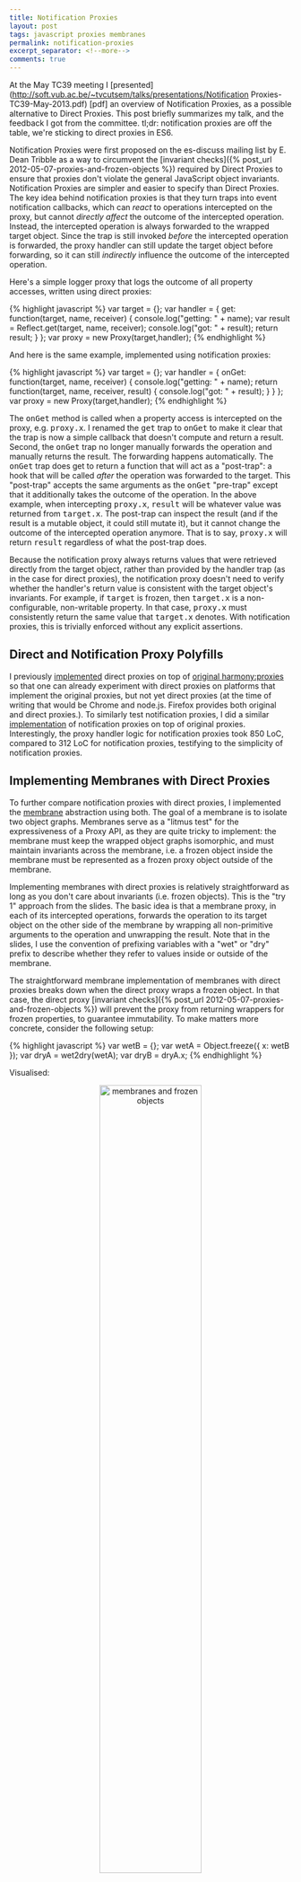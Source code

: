 ```yaml
---
title: Notification Proxies
layout: post
tags: javascript proxies membranes
permalink: notification-proxies
excerpt_separator: <!--more-->
comments: true
---
```

At the May TC39 meeting I [presented](http://soft.vub.ac.be/~tvcutsem/talks/presentations/Notification Proxies-TC39-May-2013.pdf) [pdf] an overview of Notification Proxies, as a possible alternative to Direct Proxies. This post briefly summarizes my talk, and the feedback I got from the committee. tl;dr: notification proxies are off the table, we're sticking to direct proxies in ES6.

<!--more-->

Notification Proxies were first proposed on the es-discuss mailing list by E. Dean Tribble as a way to circumvent the [invariant checks]({% post_url 2012-05-07-proxies-and-frozen-objects %}) required by Direct Proxies to ensure that proxies don't violate the general JavaScript object invariants. Notification Proxies are simpler and easier to specify than Direct Proxies. The key idea behind notification proxies is that they turn traps into event notification callbacks, which can _react_ to operations intercepted on the proxy, but cannot _directly affect_ the outcome of the intercepted operation. Instead, the intercepted operation is always forwarded to the wrapped target object. Since the trap is still invoked _before_ the intercepted operation is forwarded, the proxy handler can still update the target object before forwarding, so it can still _indirectly_ influence the outcome of the intercepted operation.

Here's a simple logger proxy that logs the outcome of all property accesses, written using direct proxies:

{% highlight javascript %}
var target = {};
var handler = {
  get: function(target, name, receiver) {
    console.log("getting: " + name);
    var result = Reflect.get(target, name, receiver);
    console.log("got: " + result);
    return result;
  }
};
var proxy = new Proxy(target,handler);
{% endhighlight %}

And here is the same example, implemented using notification proxies:

{% highlight javascript %}
var target = {};
var handler = {
  onGet: function(target, name, receiver) {
    console.log("getting: " + name);
    return function(target, name, receiver, result) {
      console.log("got: " + result);
    }
  }
};
var proxy = new Proxy(target,handler);
{% endhighlight %}

The <tt>onGet</tt> method is called when a property access is intercepted on the proxy, e.g. <tt>proxy.x</tt>. I renamed the <tt>get</tt> trap to <tt>onGet</tt> to make it clear that the trap is now a simple callback that doesn't compute and return a result. Second, the <tt>onGet</tt> trap no longer manually forwards the operation and manually returns the result. The forwarding happens automatically. The <tt>onGet</tt> trap does get to return a function that will act as a "post-trap": a hook that will be called _after_ the operation was forwarded to the target. This "post-trap" accepts the same arguments as the <tt>onGet</tt> "pre-trap" except that it additionally takes the outcome of the operation. In the above example, when intercepting <tt>proxy.x</tt>, <tt>result</tt> will be whatever value was returned from <tt>target.x</tt>. The post-trap can inspect the result (and if the result is a mutable object, it could still mutate it), but it cannot change the outcome of the intercepted operation anymore. That is to say, <tt>proxy.x</tt> will return <tt>result</tt> regardless of what the post-trap does.

Because the notification proxy always returns values that were retrieved directly from the target object, rather than provided by the handler trap (as in the case for direct proxies), the notification proxy doesn't need to verify whether the handler's return value is consistent with the target object's invariants. For example, if <tt>target</tt> is frozen, then <tt>target.x</tt> is a non-configurable, non-writable property. In that case, <tt>proxy.x</tt> must consistently return the same value that <tt>target.x</tt> denotes. With notification proxies, this is trivially enforced without any explicit assertions.

## Direct and Notification Proxy Polyfills

I previously [implemented](https://github.com/tvcutsem/harmony-reflect) direct proxies on top of [original harmony:proxies](http://wiki.ecmascript.org/doku.php?id=harmony:proxies) so that one can already experiment with direct proxies on platforms that implement the original proxies, but not yet direct proxies (at the time of writing that would be Chrome and node.js. Firefox provides both original and direct proxies.). To similarly test notification proxies, I did a similar [implementation](https://github.com/tvcutsem/harmony-reflect/tree/master/notification) of notification proxies on top of original proxies. Interestingly, the proxy handler logic for notification proxies took 850 LoC, compared to 312 LoC for notification proxies, testifying to the simplicity of notification proxies.

## Implementing Membranes with Direct Proxies

To further compare notification proxies with direct proxies, I implemented the [membrane](js-membranes) abstraction using both. The goal of a membrane is to isolate two object graphs. Membranes serve as a "litmus test" for the expressiveness of a Proxy API, as they are quite tricky to implement: the membrane must keep the wrapped object graphs isomorphic, and must maintain invariants across the membrane, i.e. a frozen object inside the membrane must be represented as a frozen proxy object outside of the membrane.

Implementing membranes with direct proxies is relatively straightforward as long as you don't care about invariants (i.e. frozen objects). This is the "try 1" approach from the slides. The basic idea is that a membrane proxy, in each of its intercepted operations, forwards the operation to its target object on the other side of the membrane by wrapping all non-primitive arguments to the operation and unwrapping the result. Note that in the slides, I use the convention of prefixing variables with a "wet" or "dry" prefix to describe whether they refer to values inside or outside of the membrane.

The straightforward membrane implementation of membranes with direct proxies breaks down when the direct proxy wraps a frozen object. In that case, the direct proxy [invariant checks]({% post_url 2012-05-07-proxies-and-frozen-objects %}) will prevent the proxy from returning wrappers for frozen properties, to guarantee immutability. To make matters more concrete, consider the following setup:

{% highlight javascript %}
var wetB = {};
var wetA = Object.freeze({ x: wetB });
var dryA = wet2dry(wetA);
var dryB = dryA.x;
{% endhighlight %}

Visualised:

<center><img src="/assets/Membrane_Frozen.jpg" width="60%" alt="membranes and frozen objects"></src></center>

However, when executing the above code, a problem occurs when accessing <tt>dryA.x</tt>:

{% highlight javascript %}
dryA.x
// TypeError: cannot report inconsistent value for non-writable, non-configurable property ‘x’
{% endhighlight %}

What is going on here? Because <tt>wetA</tt> is frozen, <tt>wetA.x</tt> is a so-called "non-configurable non-writable" property. This means that <tt>wetA.x</tt> will forever refer to the <tt>wetB</tt> object. The <tt>dryA</tt> direct proxy for <tt>wetA</tt> will not allow the proxy to return any other object than <tt>wetB</tt> from its <tt>get</tt> trap for the "x" property. However, the membrane returns a wrapper (a proxy) for <tt>wetB</tt>, which causes the assertion inside the proxy to fail, resulting in the above TypeError.

The necessary workaround is to have the direct proxy wrap a dummy, "shadow target" that will store wrapped properties of the "real" target. The basic idea is that, when a frozen (immutable) property is accessed, the proxy handler defines a wrapped version of the frozen property on its shadow and returns the wrapped frozen property. The direct proxy will then find the same wrapped frozen property on the shadow target, so the assertion succeeds. The "shadow target" is the target object that the direct proxy refers to directly. The direct proxy doesn't know about the "real target" directly. Only the proxy handler holds onto a reference to the "real target". The technique is described in full in [this paper](http://soft.vub.ac.be/Publications/2013/vub-soft-tr-13-03.pdf) (section 4).

Applying the shadow target technique to membranes, the key idea (due to Mark S. Miller) is to have the shadow and the real target sit on opposite sides of the membrane. For instance, for a dry-to-wet proxy, the "real target" is "wet" (i.e. inside the membrane), while the "shadow target" is dry (i.e. outside the membrane). Whenever the dry-to-wet membrane proxy intercepts an operation, it retrieves the wet target's property and wraps it, defining a dry equivalent property on the shadow. Afterwards, it just forwards the intercepted operation to the dry shadow, which will at that point be correctly initialized.

<center><img src="/assets/Membrane_Shadow.jpg" width="60%" alt="membranes and shadow targets"></src></center>

One "optimization" that membranes implemented using direct proxies can perform is to test whether the target object is frozen and if not, use the simple "try 1" approach of forwarding the operation to the target directly. If the target is frozen, the membrane can fall back on using the shadow target to define the wrapped property. In other words: as long as the target object is not actually frozen, the membrane does not need to copy properties onto the shadow target.

[Here's](https://github.com/tvcutsem/harmony-reflect/blob/master/examples/membrane.js) the full implementation of membranes using direct proxies.

## Implementing Membranes with Notification Proxies

Implementing membranes using notification proxies is similar to implementing membranes using direct proxies. Just like direct proxies, notification proxies must make use of the "shadow target" technique. The big difference is that while direct proxies must use this technique only when dealing with frozen objects, notification proxies must _always_ use this technique, even for non-frozen objects. This is because the notification proxy will always forward any intercepted operation to its (shadow) target, regardless of invariants, so the notification proxy handler must always make sure to "synchronize" the state of its real and shadow targets in the pre-trap.

[Here's](https://github.com/tvcutsem/harmony-reflect/blob/master/notification/membrane.js) the full implementation of membranes using notification proxies.

The conclusion of my little membrane experiment is that both direct and notification proxies can express membranes. Comparing lines of code, the direct proxy membrane implementation weighs in at 470 LoC, versus 402 LoC for notification proxy membranes. The direct proxy implementation does perform the optimization that if the target is not frozen, the shadow target is not consulted. The notification proxy implementation naively always updates the shadow for each intercepted operation. That explains the difference in LoC. In terms of overall complexity of the membrane implementation, I would say that direct and notification proxies are on-par.

## Micro-benchmarks

In order to get _some_ indication of the _relative_ performance difference between direct and notification proxies, I ran some [micro-benchmarks](https://github.com/tvcutsem/harmony-reflect/tree/master/test/membranes).

The basic setup is that we create a large data structure (a large array, and a large binary tree), which then gets wrapped in a membrane. The micro-benchmark then measures the time taken to traverse this large data structure from outside of the membrane. This requires each individual array element or tree node to cross the membrane. I ran these micro-benchmarks both for the case where the data structure is frozen (i.e. has strong invariants) vs. non-frozen (i.e. has no invariants). This matters because of the previously described "optimization" that direct proxies can do when they're wrapping non-frozen objects.

I ran the benchmarks in the two browsers that currently provide support for proxies and weak maps: Firefox and Chrome. I believe this comparison between direct and notification proxies is apples-to-apples in that both are self-hosted implementations in JavaScript. Note that I am only looking at _relative_ perf. I'm not interested in absolute numbers because my <tt>reflect.js</tt> shim is adding too much noise. Built-in proxy implementations will be orders-of-magnitude faster. Similarly I'm not interested in the difference in timing between Firefox and Chrome, or between frozen and non-frozen objects. I'm only interested in the relative perf difference from running the same traversal, in the same browser, with direct vs notification proxies.

As the results in the [slide deck](http://soft.vub.ac.be/~tvcutsem/invokedynamic/presentations/Notification Proxies-TC39-May-2013.pdf) show, the results are very inconclusive. From these results one cannot say whether one API is faster than the other. My gut feeling is that either API can probably be made efficient. The key point is that notification proxies must always use the shadow target technique when they're implementing "virtual object" wrappers such as membranes.

## Summary

Eventually, TC39 decided to stick with direct proxies, for two (good) reasons. The first is that notification proxies, while they are simpler and easier to specify, put more burden on Proxy users because they require Proxy users to use the (admittedly complex) "shadow target" technique for all virtual object use cases. In other words, they make life easier for the spec but not necessarily for the developer. That's optimizing for the wrong audience.

Notification proxies were also motivated by a fear that the invariant checks for direct proxies are hard to get right, and easy to overlook, thus allowing attackers to create proxy objects that deliberately violate JavaScript's invariants to confuse other scripts. Such bugs in the specification [have come up before](https://bugzilla.mozilla.org/show_bug.cgi?id=795903). The counter-argument that was made is that such spec loopholes can be closed, and implementations can issue patches swiftly when security is at stake.

All in all, I think Notification Proxies provide an attractive, simpler alternative to Direct Proxies given JavaScript's fairly complex [object model]({% post_url 2012-06-14-a-brief-tour-of-javascripts-object-model %}). That said, the need to use the "shadow target" technique to express certain abstractions such as membranes or higher-order contracts, even for non-frozen objects, is pretty tedious. With three proxy designs now worked out in detail (original proxies, direct proxies and notification proxies) we have a solid overview of the design space. Language design always entails trade-offs, so every API will always have use cases that it supports better than the others. Overall though, I'm happy to settle on the direct proxies API.